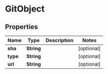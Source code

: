 # GitObject

## Properties
Name | Type | Description | Notes
------------ | ------------- | ------------- | -------------
**sha** | **String** |  |  [optional]
**type** | **String** |  |  [optional]
**url** | **String** |  |  [optional]
